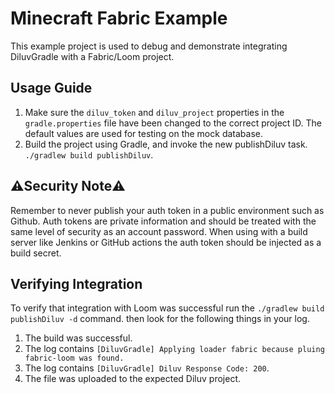 # Minecraft Fabric Example
This example project is used to debug and demonstrate integrating DiluvGradle with a Fabric/Loom project.

## Usage Guide
1. Make sure the `diluv_token` and `diluv_project` properties in the `gradle.properties` file have been changed to the correct project ID. The default values are used for testing on the mock database.
2. Build the project using Gradle, and invoke the new publishDiluv task. `./gradlew build publishDiluv`.

## ⚠️Security Note⚠️
Remember to never publish your auth token in a public environment such as Github. Auth tokens are private information and should be treated with the same level of security as an account password. When using with a build server like Jenkins or GitHub actions the auth token should be injected as a build secret.

## Verifying Integration
To verify that integration with Loom was successful run the `./gradlew build publishDiluv -d` command. then look for the following things in your log.

1. The build was successful.
2. The log contains `[DiluvGradle] Applying loader fabric because pluing fabric-loom was found.`
3. The log contains `[DiluvGradle] Diluv Response Code: 200`.
4. The file was uploaded to the expected Diluv project.